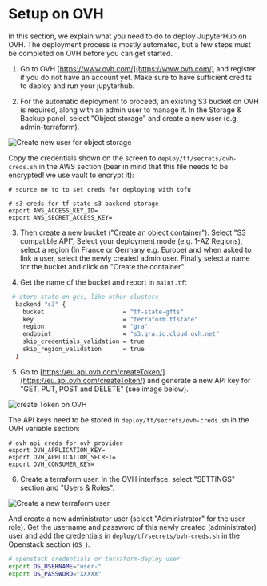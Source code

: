 # Setup on OVH

In this section, we explain what you need to do to deploy JupyterHub on OVH. The deployment process is mostly automated, but a few steps must be completed on OVH before you can get started.

1. Go to OVH [https://www.ovh.com/](https://www.ovh.com/) and register if you do not have an account yet. Make sure to have sufficient credits to deploy and run your jupyterhub. 

2. For the automatic deployment to proceed, an existing S3 bucket on OVH is required, along with an admin user to manage it. In the Storage & Backup panel, select "Object storage" and create a new user (e.g. admin-terraform). 

![Create new user for object storage](images/new_s3_user.png)

Copy the credentials shown on the screen to `deploy/tf/secrets/ovh-creds.sh` in the AWS section (bear in mind that this file needs to be encrypted! we use vault to encrypt it): 

```
# source me to to set creds for deploying with tofu

# s3 creds for tf-state s3 backend storage
export AWS_ACCESS_KEY_ID=
export AWS_SECRET_ACCESS_KEY=

```
3. Then create a new bucket ("Create an object container"). Select "S3 compatible API", Select your deployment mode (e.g. 1-AZ Regions), select a region (In France or Germany e.g. Europe) and when asked to link a user, select the newly created admin user. Finally select a name for the bucket and click on "Create the container". 

4. Get the name of the bucket and report in `maint.tf`:

```bash
 # store state on gcs, like other clusters
  backend "s3" {
    bucket                      = "tf-state-gfts"
    key                         = "terraform.tfstate"
    region                      = "gra"
    endpoint                    = "s3.gra.io.cloud.ovh.net"
    skip_credentials_validation = true
    skip_region_validation      = true
  }
```


5. Go to [https://eu.api.ovh.com/createToken/](https://eu.api.ovh.com/createToken/) and generate a new API key for "GET, PUT, POST and DELETE" (see image below).

![create Token on OVH](images/create-API-OVH.png)

The API keys need to be stored in `deploy/tf/secrets/ovh-creds.sh` in the OVH variable section:

```
# ovh api creds for ovh provider
export OVH_APPLICATION_KEY=
export OVH_APPLICATION_SECRET=
export OVH_CONSUMER_KEY=
```

6. Create a terraform user. In the OVH interface, select "SETTINGS" section and "Users & Roles".

![Create a new terraform user](images/user_roles_OVH.png)

And create a new administrator user (select "Administrator" for the user role). Get the username and password of this newly created (administrator) user and add the credentials in `deploy/tf/secrets/ovh-creds.sh` in the Openstack section (`OS_`). 

```bash
# openstack credentials or terraform-deploy user
export OS_USERNAME="user-"
export OS_PASSWORD="XXXXX"
```




